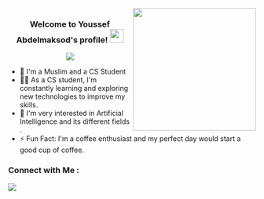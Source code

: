 
<img width="250" align="right" src="https://c.tenor.com/_DOBjnGspYAAAAAM/code-coding.gif">

<h3 align="center">
  Welcome to Youssef Abdelmaksod's profile!
  <img src="https://media.giphy.com/media/hvRJCLFzcasrR4ia7z/giphy.gif" width="28">
</h3>

<!-- Typing SVG by DenverCoder1 - https://github.com/DenverCoder1/readme-typing-svg -->
<p align="center">
  <a href="https://github.com/DenverCoder1/readme-typing-svg"><img src="https://readme-typing-svg.herokuapp.com/?lines=Aspiring%20ML-%20Enginner;Work%20Hard%20In%20Silence&font=Fira%20Code&center=true&width=440&height=45&color=f75c7e&vCenter=true&size=22"></a>
</p> 

- 🏢 I'm a Muslim and a CS Student 
- 👨‍💻 As a CS student, I'm constantly learning and exploring new technologies to improve my skills.
- 💬 I'm very interested in Artificial Intelligence and its different fields .
- ⚡ Fun Fact: I'm a coffee enthusiast and my perfect day would start a good cup of coffee.
### Connect with Me :

<a href="https://linkedin.com/in/youssefabdelmaksod" target="_blank"><img src="https://img.shields.io/badge/-Youssefabdelmaksod-0077B5?style=for-the-badge&logo=Linkedin&logoColor=white"/></a>


